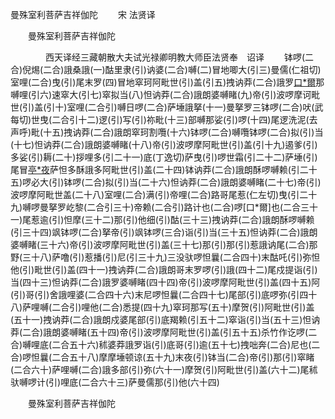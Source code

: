   曼殊室利菩萨吉祥伽陀
　　宋 法贤译




　　曼殊室利菩萨吉祥伽陀

　　　　西天译经三藏朝散大夫试光禄卿明教大师臣法贤奉　诏译
　　钵啰(二合)倪焬(二合)誐桑誐(一)酤里隶(引)讷婆(二合)嚩(二)冒地唧大(引三)曼儒(仁祖切)室哩(二合)曳(引)尾末罗(四)冒地窣珂阿毗世(引)盖(引五)拽讷莽(二合)誐罗[口*爾](仁卿切)那嚩哩(引六)速窣大(引七)窣拟当(八)怛讷莽(二合)誐朗婆嚩睹(九)帝(引)波啰摩诃毗世(引)盖(引十)室哩(二合引)嚩日啰(二合)萨埵誐拏(十一)曼拏罗三钵啰(二合)吠(武每切)世曳(二合引十二)逻(引)写(引)祢毗(十三)部嚩那娑(引)啰(十四)尾逻洗泥(去声呼)毗(十五)拽讷莽(二合)誐朗窣珂割囕(十六)钵啰(二合)嚩囕钵啰(二合)拟(引)当(十七)怛讷莽(二合)誐朗婆嚩睹(十八)帝(引)波啰摩阿毗世(引)盖(引十九)遏爹(引)多娑(引)耨(二十)拶哩多(引二十一)底(丁逸切)萨曳(引)啰世霜(引二十二)萨埵(引)尾冒[亭*夜](切身二十三)萨怛多酥誐多阿毗世(引)盖(二十四)钵讷莽(二合)誐朗酥啰嚩赖(引二十五)啰必大(引)钵啰(二合)拟(引)当(二十六)怛讷莽(二合)誐朗婆嚩睹(二十七)帝(引)波啰摩阿毗世盖(二十八)室哩(二合)满(引)帝哩(二合)路哥尾惹(仁左切)曳(引二十九)嚩啰曼拏罗屹黎(二合引三十)帝赖(二合引)路计也(二合)啰[口*爾]也(二合三十一)尾惹逾(引)怛摩(三十二)那(引)他细(引)酤(三十三)拽讷莽(二合)誐朗酥啰嚩赖(引三十四)飒钵啰(二合)拏帝(引)飒钵啰(三合)诣(引)当(三十五)怛讷莽(二合)誐朗婆嚩睹(三十六)帝(引)波啰摩阿毗世(引)盖(三十七)那(引)那(引)惹誐讷尾(二合)那野(三十八)萨噜(引)惹播(引)尼(引三十九)三没驮啰怛曩(二合四十)末酤吒(引)弥怛他(引)毗世(引)盖(四十一)拽讷莽(二合)誐朗哥末罗啰(引)誐(四十二)尾戍提诣(引)当(四十三)怛讷莽(二合)誐罗婆嚩睹(四十四)帝(引)波啰摩阿毗世(引)盖(四十五)阿(引)哥(引)舍誐哩婆(二合四十六)末尼啰怛曩(二合四十七)尾部(引)底啰弥(引四十八)萨哩嚩(二合引)哩他(二合)悉提(四十九)窣珂那写(五十)摩贺(引)阿毗世(引)盖(五十一)拽讷莽(二合)誐朗戍婆尾部(引)底羯赖(引五十二)窣诣(引)当(五十三)怛讷莽(二合)誐朗婆嚩睹(五十四)帝(引)波啰摩阿毗世(引)盖(引五十五)杀竹作讫啰(二合)嚩哩底(二合五十六)秫婆莽誐罗诣(引)底哥(引)逾(五十七)拽咄奔(二合)尼也(二合)啰怛曩(二合五十八)摩摩埵顿谅(五十九)末夜(引)钵当(二合)帝(引)那(引)窣睹(二合六十)萨哩嚩(二合)誐多部(引)弥(六十一)摩贺(引)阿毗世(引)盖(六十二)尾秫驮嚩啰计(引)哩底(二合六十三)萨曼儒那(引)他(六十四)

　　曼殊室利菩萨吉祥伽陀


